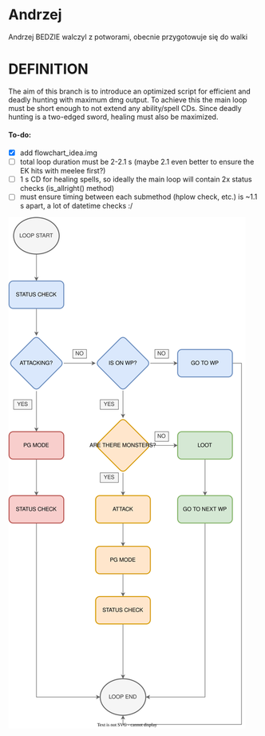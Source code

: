 # Andrzej
Andrzej BEDZIE walczyl z potworami, obecnie przygotowuje się do walki
# DEFINITION #
The aim of this branch is to introduce an optimized script for efficient and deadly hunting with maximum dmg output.
To achieve this the main loop must be short enough to not extend any ability/spell CDs.
Since deadly hunting is a two-edged sword, healing must also be maximized.

#### To-do:
- [x] add flowchart_idea.img
- [ ] total loop duration must be 2-2.1 s (maybe 2.1 even better to ensure the EK hits with meelee first?)
- [ ] 1 s CD for healing spells, so ideally the main loop will contain 2x status checks (is_allright() method)
- [ ] must ensure timing between each submethod (hplow check, etc.) is ~1.1 s apart, a lot of datetime checks :/

![](src/img/updated_flowchart.svg)

